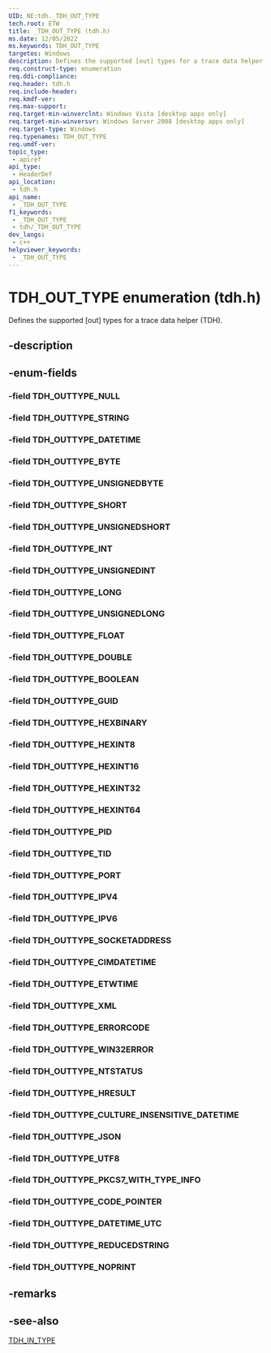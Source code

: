 ```yaml
---
UID: NE:tdh._TDH_OUT_TYPE
tech.root: ETW
title: _TDH_OUT_TYPE (tdh.h)
ms.date: 12/05/2022
ms.keywords: TDH_OUT_TYPE
targetos: Windows
description: Defines the supported [out] types for a trace data helper (TDH).
req.construct-type: enumeration
req.ddi-compliance: 
req.header: tdh.h
req.include-header: 
req.kmdf-ver: 
req.max-support: 
req.target-min-winverclnt: Windows Vista [desktop apps only]
req.target-min-winversvr: Windows Server 2008 [desktop apps only]
req.target-type: Windows
req.typenames: TDH_OUT_TYPE
req.umdf-ver: 
topic_type:
 - apiref
api_type:
 - HeaderDef
api_location:
 - tdh.h
api_name:
 - _TDH_OUT_TYPE
f1_keywords:
 - _TDH_OUT_TYPE
 - tdh/_TDH_OUT_TYPE
dev_langs:
 - c++
helpviewer_keywords:
 - _TDH_OUT_TYPE
---
```


# TDH_OUT_TYPE enumeration (tdh.h)

Defines the supported [out] types for a trace data helper (TDH).

## -description

## -enum-fields

### -field TDH_OUTTYPE_NULL

### -field TDH_OUTTYPE_STRING

### -field TDH_OUTTYPE_DATETIME

### -field TDH_OUTTYPE_BYTE

### -field TDH_OUTTYPE_UNSIGNEDBYTE

### -field TDH_OUTTYPE_SHORT

### -field TDH_OUTTYPE_UNSIGNEDSHORT

### -field TDH_OUTTYPE_INT

### -field TDH_OUTTYPE_UNSIGNEDINT

### -field TDH_OUTTYPE_LONG

### -field TDH_OUTTYPE_UNSIGNEDLONG

### -field TDH_OUTTYPE_FLOAT

### -field TDH_OUTTYPE_DOUBLE

### -field TDH_OUTTYPE_BOOLEAN

### -field TDH_OUTTYPE_GUID

### -field TDH_OUTTYPE_HEXBINARY

### -field TDH_OUTTYPE_HEXINT8

### -field TDH_OUTTYPE_HEXINT16

### -field TDH_OUTTYPE_HEXINT32

### -field TDH_OUTTYPE_HEXINT64

### -field TDH_OUTTYPE_PID

### -field TDH_OUTTYPE_TID

### -field TDH_OUTTYPE_PORT

### -field TDH_OUTTYPE_IPV4

### -field TDH_OUTTYPE_IPV6

### -field TDH_OUTTYPE_SOCKETADDRESS

### -field TDH_OUTTYPE_CIMDATETIME

### -field TDH_OUTTYPE_ETWTIME

### -field TDH_OUTTYPE_XML

### -field TDH_OUTTYPE_ERRORCODE

### -field TDH_OUTTYPE_WIN32ERROR

### -field TDH_OUTTYPE_NTSTATUS

### -field TDH_OUTTYPE_HRESULT

### -field TDH_OUTTYPE_CULTURE_INSENSITIVE_DATETIME

### -field TDH_OUTTYPE_JSON

### -field TDH_OUTTYPE_UTF8

### -field TDH_OUTTYPE_PKCS7_WITH_TYPE_INFO

### -field TDH_OUTTYPE_CODE_POINTER

### -field TDH_OUTTYPE_DATETIME_UTC

### -field TDH_OUTTYPE_REDUCEDSTRING

### -field TDH_OUTTYPE_NOPRINT

## -remarks

## -see-also
[TDH_IN_TYPE](ne-tdh-_tdh_in_type.md)
